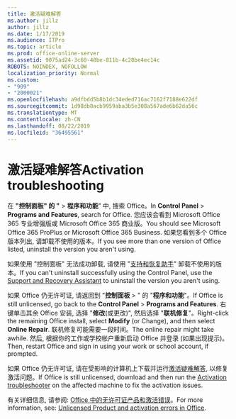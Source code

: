 ```yaml
---
title: 激活疑难解答
ms.author: jillz
author: jillz
ms.date: 1/17/2019
ms.audience: ITPro
ms.topic: article
ms.prod: office-online-server
ms.assetid: 9075ad24-3c60-48be-811b-4c28be4ec14c
ROBOTS: NOINDEX, NOFOLLOW
localization_priority: Normal
ms.custom:
- "909"
- "2000021"
ms.openlocfilehash: a9dfbdd5b8b1dc34eded716ac7162f7188e622df
ms.sourcegitcommit: 1d98db8acb9959aba3b5e308a567ade6b62da56c
ms.translationtype: MT
ms.contentlocale: zh-CN
ms.lasthandoff: 08/22/2019
ms.locfileid: "36495561"
---
```

# <a name="activation-troubleshooting"></a><span data-ttu-id="ab10c-102">激活疑难解答</span><span class="sxs-lookup"><span data-stu-id="ab10c-102">Activation troubleshooting</span></span>

<span data-ttu-id="ab10c-103">在 **"控制面板" 的 "** \> **程序和功能**" 中, 搜索 Office。</span><span class="sxs-lookup"><span data-stu-id="ab10c-103">In **Control Panel** \> **Programs and Features**, search for Office.</span></span> <span data-ttu-id="ab10c-104">您应该会看到 Microsoft Office 365 专业增强版或 Microsoft Office 365 商业版。</span><span class="sxs-lookup"><span data-stu-id="ab10c-104">You should see Microsoft Office 365 ProPlus or Microsoft Office 365 Business.</span></span> <span data-ttu-id="ab10c-105">如果您看到多个 Office 版本列出, 请卸载不使用的版本。</span><span class="sxs-lookup"><span data-stu-id="ab10c-105">If you see more than one version of Office listed, uninstall the version you aren't using.</span></span>
  
<span data-ttu-id="ab10c-106">如果使用 "控制面板" 无法成功卸载, 请使用 "[支持和恢复助手](https://aka.ms/SARA-OfficeUninstall-Alchemy)" 卸载不使用的版本。</span><span class="sxs-lookup"><span data-stu-id="ab10c-106">If you can't uninstall successfully using the Control Panel, use the [Support and Recovery Assistant](https://aka.ms/SARA-OfficeUninstall-Alchemy) to uninstall the version you aren't using.</span></span>
  
<span data-ttu-id="ab10c-107">如果 Office 仍无许可证, 请返回到 "**控制面板** \> " 的 "**程序和功能**"。</span><span class="sxs-lookup"><span data-stu-id="ab10c-107">If Office is still unlicensed, go back to the **Control Panel** \> **Programs and Features**.</span></span> <span data-ttu-id="ab10c-108">右键单击其余 Office 安装, 选择 "**修改**(或更改)", 然后选择 "**联机修复**"。</span><span class="sxs-lookup"><span data-stu-id="ab10c-108">Right-click the remaining Office install, select **Modify** (or Change), and then select **Online Repair**.</span></span> <span data-ttu-id="ab10c-109">联机修复可能需要一段时间。</span><span class="sxs-lookup"><span data-stu-id="ab10c-109">The online repair might take awhile.</span></span> <span data-ttu-id="ab10c-110">然后, 根据你的工作或学校帐户重新启动 Office 并登录 (如果出现提示)。</span><span class="sxs-lookup"><span data-stu-id="ab10c-110">Then, restart Office and sign in using your work or school account, if prompted.</span></span>
  
<span data-ttu-id="ab10c-111">如果 Office 仍无许可证, 请在受影响的计算机上下载并运行[激活疑难解答](https://aka.ms/SARA-OfficeActivation-Alchemy), 以修复激活问题。</span><span class="sxs-lookup"><span data-stu-id="ab10c-111">If Office is still unlicensed, download and then run the [Activation troubleshooter](https://aka.ms/SARA-OfficeActivation-Alchemy) on the affected machine to fix the activation issues.</span></span>
  
<span data-ttu-id="ab10c-112">有关详细信息, 请参阅: [Office 中的无许可证产品和激活错误](https://support.office.com/article/0d23d3c0-c19c-4b2f-9845-5344fedc4380)。</span><span class="sxs-lookup"><span data-stu-id="ab10c-112">For more information, see: [Unlicensed Product and activation errors in Office](https://support.office.com/article/0d23d3c0-c19c-4b2f-9845-5344fedc4380).</span></span>
